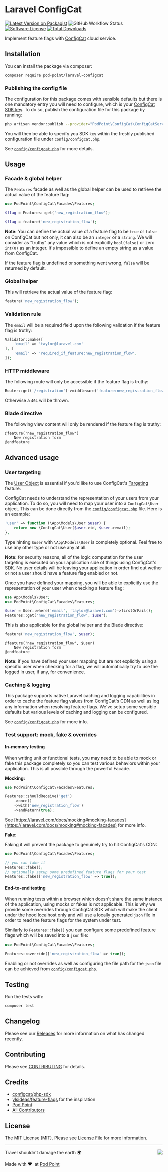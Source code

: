# Laravel ConfigCat

[![Latest Version on Packagist](https://img.shields.io/packagist/v/pod-point/laravel-configcat.svg?style=flat-square)](https://packagist.org/packages/pod-point/laravel-configcat)
![GitHub Workflow Status](https://img.shields.io/github/actions/workflow/status/pod-point/laravel-configcat/run-tests.yml?branch=main&label=tests)
[![Software License](https://img.shields.io/badge/license-MIT-brightgreen.svg?style=flat-square)](LICENSE.md)
[![Total Downloads](https://img.shields.io/packagist/dt/pod-point/laravel-configcat.svg?style=flat-square)](https://packagist.org/packages/pod-point/laravel-configcat)

Implement feature flags with [ConfigCat](https://configcat.com) cloud service.

## Installation

You can install the package via composer:

```bash
composer require pod-point/laravel-configcat
```

### Publishing the config file

The configuration for this package comes with sensible defaults but there is one mandatory entry you will need to configure, which is your [ConfigCat SDK key](https://app.configcat.com/sdkkey). To do so, publish the configuration file for this package by running:

```bash
php artisan vendor:publish --provider="PodPoint\ConfigCat\ConfigCatServiceProvider"
```

You will then be able to specify you SDK `key` within the freshly published configuration file under `config/configcat.php`.

See [`config/configcat.php`](config/configcat.php) for more details.

## Usage

### Facade & global helper

The `Features` facade as well as the global helper can be used to retrieve the actual value of the feature flag:

```php
use PodPoint\ConfigCat\Facades\Features;

$flag = Features::get('new_registration_flow');

$flag = feature('new_registration_flow');
```

**Note:** You can define the actual value of a feature flag to be `true` or `false` on ConfigCat but not only, it can also be an `integer` or a `string`. We will consider as "truthy" any value which is not explicitly `bool(false)` or zero `int(0)` as an integer. It's impossible to define an empty string as a value from ConfigCat.

If the feature flag is undefined or something went wrong, `false` will be returned by default.

### Global helper

This will retrieve the actual value of the feature flag:

```php
feature('new_registration_flow');
```

### Validation rule

The `email` will be a required field upon the following validation if the feature flag is truthy:

```php
Validator::make([
    'email' => 'taylor@laravel.com'
], [
    'email' => 'required_if_feature:new_registration_flow',
]);
```

### HTTP middleware

The following route will only be accessible if the feature flag is truthy:

```php
Router::get('/registration')->middleware('feature:new_registration_flow');
```

Otherwise a `404` will be thrown.

### Blade directive

The following view content will only be rendered if the feature flag is truthy:

```blade
@feature('new_registration_flow')
    New registration form
@endfeature
```

## Advanced usage

### User targeting

The [User Object](https://configcat.com/docs/sdk-reference/php/#user-object) is essential if you'd like to use ConfigCat's [Targeting](https://configcat.com/docs/advanced/targeting) feature.

ConfigCat needs to understand the representation of your users from your application. To do so, you will need to map your user into a `ConfigCat\User` object. This can be done directly from the [`config/configcat.php`](config/configcat.php) file. Here is an example:

```php
'user' => function (\App\Models\User $user) {
    return new \ConfigCat\User($user->id, $user->email);
},
```

Type hinting `$user` with `\App\Models\User` is completely optional. Feel free to use any other type or not use any at all.

**Note:** for security reasons, all of the logic computation for the user targeting is executed on your application side of things using ConfigCat's SDK. No user details will be leaving your application in order find out wether or not a user should have a feature flag enabled or not.

Once you have defined your mapping, you will be able to explicitly use the representation of your user when checking a feature flag:

```php
use App\Models\User;
use PodPoint\ConfigCat\Facades\Features;

$user = User::where('email', 'taylor@laravel.com')->firstOrFail();
Features::get('new_registration_flow', $user);
```

This is also applicable for the global helper and the Blade directive:

```php
feature('new_registration_flow', $user);
```

```blade
@feature('new_registration_flow', $user)
    New registration form
@endfeature
```

**Note:** if you have defined your user mapping but are not explicitly using a specific user when checking for a flag, we will automatically try to use the logged in user, if any, for convenience.

### Caching & logging

This package supports native Laravel caching and logging capabilities in order to cache the feature flag values from ConfigCat's CDN as well as log any information when resolving feature flags. We've setup some sensible defaults but various levels of caching and logging can be configured.

See [`config/configcat.php`](config/configcat.php) for more info.

### Test support: mock, fake & overrides

#### In-memory testing

When writing unit or functional tests, you may need to be able to mock or fake this package completely so you can test various behaviors within your application. This is all possible through the powerful Facade.

**Mocking:**

```php
use PodPoint\ConfigCat\Facades\Features;

Features::shouldReceive('get')
    ->once()
    ->with('new_registration_flow')
    ->andReturn(true);
```

See [https://laravel.com/docs/mocking#mocking-facades](https://laravel.com/docs/mocking#mocking-facades) for more info.

**Fake:**

Faking it will prevent the package to genuinely try to hit ConfigCat's CDN:

```php
use PodPoint\ConfigCat\Facades\Features;

// you can fake it
Features::fake();
// optionally setup some predefined feature flags for your test
Features::fake(['new_registration_flow' => true]);
```

#### End-to-end testing

When running tests within a browser which doesn't share the same instance of the application, using mocks or fakes is not applicable. This is why we provide some overrides through ConfigCat SDK which will make the client under the hood localhost only and will use a locally generated `json` file in order to read the feature flags for the system under test.

Similarly to `Features::fake()` you can configure some predefined feature flags which will be saved into a `json` file:

```php
use PodPoint\ConfigCat\Facades\Features;

Features::override(['new_registration_flow' => true]);
```

Enabling or not overrides as well as configuring the file path for the `json` file can be achieved from [`config/configcat.php`](config/configcat.php).

## Testing

Run the tests with:

```bash
composer test
```

## Changelog

Please see our [Releases](https://github.com/pod-point/laravel-configcat/releases) for more information on what has changed recently.

## Contributing

Please see [CONTRIBUTING](CONTRIBUTING.md) for details.

## Credits

- [configcat/php-sdk](https://github.com/configcat/php-sdk)
- [ylsideas/feature-flags](https://github.com/ylsideas/feature-flags) for the inspiration
- [Pod Point](https://github.com/pod-point)
- [All Contributors](https://github.com/pod-point/laravel-configcat/graphs/contributors)

## License

The MIT License (MIT). Please see [License File](LICENCE.md) for more information.

---

<img src="https://d3h256n3bzippp.cloudfront.net/pod-point-logo.svg" align="right" />

Travel shouldn't damage the earth 🌍

Made with ❤️&nbsp;&nbsp;at [Pod Point](https://pod-point.com)
